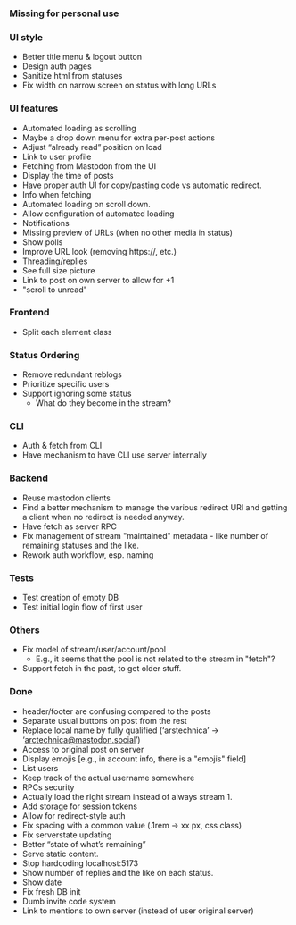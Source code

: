 ### Missing for personal use


### UI style
 - Better title menu & logout button
 - Design auth pages
 - Sanitize html from statuses
 - Fix width on narrow screen on status with long URLs

### UI features
 - Automated loading as scrolling
 - Maybe a drop down menu for extra per-post actions
 - Adjust “already read” position on load
 - Link to user profile
 - Fetching from Mastodon from the UI
 - Display the time of posts
 - Have proper auth UI for copy/pasting code vs automatic redirect.
 - Info when fetching
 - Automated loading on scroll down.
 - Allow configuration of automated loading
 - Notifications
 - Missing preview of URLs (when no other media in status)
 - Show polls
 - Improve URL look (removing https://, etc.)
 - Threading/replies
 - See full size picture
 - Link to post on own server to allow for +1
 - "scroll to unread"

### Frontend
 - Split each element class

### Status Ordering
 - Remove redundant reblogs
 - Prioritize specific users
- Support ignoring some status
    - What do they become in the stream?

### CLI
- Auth & fetch from CLI
- Have mechanism to have CLI use server internally

### Backend
- Reuse mastodon clients
- Find a better mechanism to manage the various redirect URI and getting a client when no redirect is needed anyway.
- Have fetch as server RPC
- Fix management of stream "maintained" metadata - like number of remaining statuses and the like.
- Rework auth workflow, esp. naming

### Tests
- Test creation of empty DB
- Test initial login flow of first user

### Others
 - Fix model of stream/user/account/pool
    - E.g., it seems that the pool is not related to the stream in "fetch"?
 - Support fetch in the past, to get older stuff.

### Done
 - header/footer are confusing compared to the posts
 - Separate usual buttons on post from the rest
 - Replace local name by fully qualified (‘arstechnica’ -> ‘arctechnica@mastodon.social’)
 - Access to original post on server
 - Display emojis [e.g., in account info, there is a "emojis" field]
 - List users
 - Keep track of the actual username somewhere
 - RPCs security
 - Actually load the right stream instead of always stream 1.
 - Add storage for session tokens
 - Allow for redirect-style auth
 - Fix spacing with a common value (.1rem -> xx px, css class)
 - Fix serverstate updating
 - Better “state of what’s remaining”
 - Serve static content.
 - Stop hardcoding localhost:5173
 - Show number of replies and the like on each status.
 - Show date
 - Fix fresh DB init
 - Dumb invite code system
 - Link to mentions to own server (instead of user original server)
